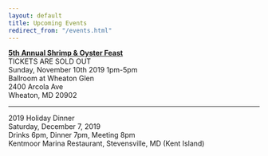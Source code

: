 ```yaml
---
layout: default
title: Upcoming Events
redirect_from: "/events.html"
---
```


<p><a href="{{ '/events/2019-shrimp-and-oyster' | relative_url }}"><strong>5th Annual Shrimp & Oyster Feast</strong></a>
<br />TICKETS ARE SOLD OUT
<br />Sunday, November 10th 2019 1pm-5pm
<br />Ballroom at Wheaton Glen
<br />2400 Arcola Ave
<br />Wheaton, MD 20902</p>

<hr> 

<p>2019 Holiday Dinner
<br />Saturday, December 7, 2019
<br />Drinks 6pm, Dinner 7pm, Meeting 8pm
<br />Kentmoor Marina Restaurant, Stevensville, MD (Kent Island)</p>
